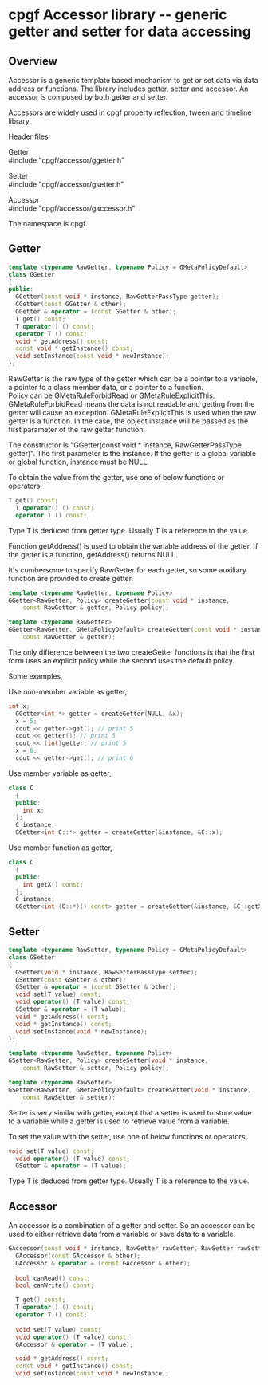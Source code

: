 

# cpgf Accessor library -- generic getter and setter for data accessing

## Overview

Accessor is a generic template based mechanism to get or set data via data address or functions. The library includes getter, setter and accessor. An accessor is composed by both getter and setter.

Accessors are widely used in cpgf property reflection, tween and timeline library.

Header files

Getter  
#include "cpgf/accessor/ggetter.h"

Setter  
#include "cpgf/accessor/gsetter.h"

Accessor  
#include "cpgf/accessor/gaccessor.h"

The namespace is cpgf.

## Getter
```c++
template <typename RawGetter, typename Policy = GMetaPolicyDefault>
class GGetter
{
public:
  GGetter(const void * instance, RawGetterPassType getter);
  GGetter(const GGetter & other);
  GGetter & operator = (const GGetter & other);
  T get() const;
  T operator() () const;
  operator T () const;
  void * getAddress() const;
  const void * getInstance() const;
  void setInstance(const void * newInstance);
};
```
RawGetter is the raw type of the getter which can be a pointer to a variable, a pointer to a class member data, or a pointer to a function.  
Policy can be GMetaRuleForbidRead or GMetaRuleExplicitThis. GMetaRuleForbidRead means the data is not readable and getting from the getter will cause an exception. GMetaRuleExplicitThis is used when the raw getter is a function. In the case, the object instance will be passed as the first parameter of the raw getter function.

The constructor is "GGetter(const void * instance, RawGetterPassType getter)". The first parameter is the instance. If the getter is a global variable or global function, instance must be NULL.

To obtain the value from the getter, use one of below functions or operators,
```c++
T get() const;
  T operator() () const;
  operator T () const;
```
Type T is deduced from getter type. Usually T is a reference to the value.

Function getAddress() is used to obtain the variable address of the getter. If the getter is a function, getAddress() returns NULL.

It's cumbersome to specify RawGetter for each getter, so some auxiliary function are provided to create getter.
```c++
template <typename RawGetter, typename Policy>
GGetter<RawGetter, Policy> createGetter(const void * instance,
    const RawGetter & getter, Policy policy);

template <typename RawGetter>
GGetter<RawGetter, GMetaPolicyDefault> createGetter(const void * instance,
    const RawGetter & getter);
```
The only difference between the two createGetter functions is that the first form uses an explicit policy while the second uses the default policy.

Some examples,

Use non-member variable as getter,
```c++
int x;
  GGetter<int *> getter = createGetter(NULL, &x);
  x = 5;
  cout << getter->get(); // print 5
  cout << getter(); // print 5
  cout << (int)getter; // print 5
  x = 6;
  cout << getter->get(); // print 6
```

Use member variable as getter,
```c++
class C
  {
  public:
    int x;
  };
  C instance;
  GGetter<int C::*> getter = createGetter(&instance, &C::x);
```

Use member function as getter,
```c++
class C
  {
  public:
    int getX() const;
  };
  C instance;
  GGetter<int (C::*)() const> getter = createGetter(&instance, &C::getX);
```

## Setter
```c++
template <typename RawSetter, typename Policy = GMetaPolicyDefault>
class GSetter
{
  GSetter(void * instance, RawSetterPassType setter);
  GSetter(const GSetter & other);
  GSetter & operator = (const GSetter & other);
  void set(T value) const;
  void operator() (T value) const;
  GSetter & operator = (T value);
  void * getAddress() const;
  void * getInstance() const;
  void setInstance(void * newInstance);
};

template <typename RawSetter, typename Policy>
GSetter<RawSetter, Policy> createSetter(void * instance,
    const RawSetter & setter, Policy policy);

template <typename RawSetter>
GSetter<RawSetter, GMetaPolicyDefault> createSetter(void * instance,
    const RawSetter & setter);
```

Setter is very similar with getter, except that a setter is used to store value to a variable while a getter is used to retrieve value from a variable.

To set the value with the setter, use one of below functions or operators,
```c++
void set(T value) const;
  void operator() (T value) const;
  GSetter & operator = (T value);
```
Type T is deduced from getter type. Usually T is a reference to the value.

## Accessor

An accessor is a combination of a getter and setter. So an accessor can be used to either retrieve data from a variable or save data to a variable.
```c++
GAccessor(const void * instance, RawGetter rawGetter, RawSetter rawSetter);
  GAccessor(const GAccessor & other);
  GAccessor & operator = (const GAccessor & other);
  
  bool canRead() const;
  bool canWrite() const;

  T get() const;
  T operator() () const;
  operator T () const;
  
  void set(T value) const;
  void operator() (T value) const;
  GAccessor & operator = (T value);

  void * getAddress() const;
  const void * getInstance() const;
  void setInstance(const void * newInstance);
```
